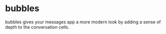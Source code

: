 # bubbles
bubbles gives your messages app a more modern look by adding a sense of depth to the conversation cells.
